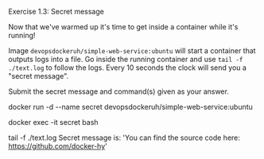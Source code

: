 Exercise 1.3: Secret message

Now that we've warmed up it's time to get inside a container while it's running!

Image `devopsdockeruh/simple-web-service:ubuntu` will start a container that outputs logs into a file. Go inside the running container and use `tail -f ./text.log` to follow the logs. Every 10 seconds the clock will send you a "secret message".

Submit the secret message and command(s) given as your answer.

docker run -d --name secret devopsdockeruh/simple-web-service:ubuntu

docker exec -it secret bash

tail -f ./text.log
Secret message is: 'You can find the source code here: https://github.com/docker-hy'